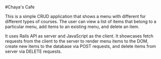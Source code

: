 #Chaya's Cafe

This is a simple CRUD application that shows a menu with different for different types of courses. The user can view a list of items that belong to a particular menu, add items to an existing menu, and delete an item.

It uses Rails API as server and JavaScript as the client. It showcases fetch requests from the client to the server to render menu items to the DOM, create new items to the database via POST requests, and delete items from server via DELETE requests.